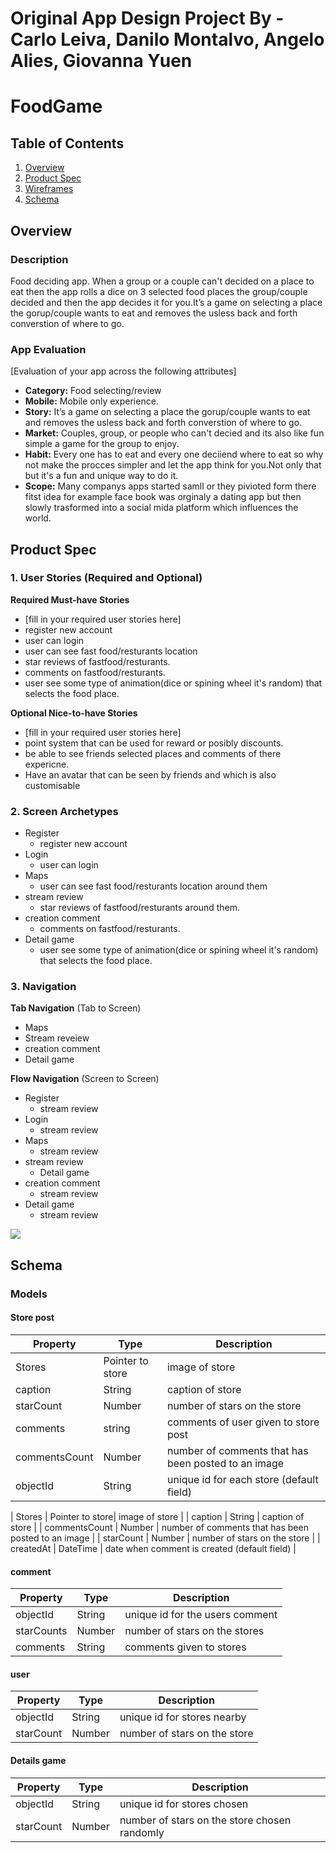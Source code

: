 Original App Design Project By - Carlo Leiva, Danilo Montalvo, Angelo Alies, Giovanna Yuen
===

# FoodGame

## Table of Contents
1. [Overview](#Overview)
1. [Product Spec](#Product-Spec)
1. [Wireframes](#Wireframes)
2. [Schema](#Schema)

## Overview
### Description
Food deciding app. When a group or a couple can't decided on a place to eat then the app rolls a dice on 3 selected food places the group/couple decided and then the app decides it for you.It’s a game on selecting a place the gorup/couple wants to eat and removes the usless back and forth converstion of where to go.

### App Evaluation
[Evaluation of your app across the following attributes]
- **Category:** Food selecting/review
- **Mobile:** Mobile only experience.
- **Story:** It’s a game on selecting a place the gorup/couple wants to eat and removes the usless back and forth converstion of where to go.
- **Market:** Couples, group, or people who can't decied and its also like fun simple a game for the group to enjoy.
- **Habit:** Every one has to eat and every one deciiend where to eat so why not make the procces simpler and let the app think for you.Not only that but it's a fun and unique way to do it.
- **Scope:** Many companys apps started samll or they pivioted form there fitst idea for example face book was orginaly a dating app but then slowly trasformed into a social mida platform which influences the world.

## Product Spec

### 1. User Stories (Required and Optional)

**Required Must-have Stories**

* [fill in your required user stories here]
* register new account 
* user can login
* user can see fast food/resturants location
* star reviews of fastfood/resturants.
* comments on fastfood/resturants.
* user see some type of animation(dice or spining wheel it's random) that selects the food place.


**Optional Nice-to-have Stories**

* [fill in your required user stories here]
* point system that can be used for reward or posibly discounts.
* be able to see friends selected places and comments of there expericne.
* Have an avatar that can be seen by friends and which is also customisable

### 2. Screen Archetypes
* Register
    * register new account 
* Login
   * user can login
* Maps
    * user can see fast food/resturants location around them
* stream review
    * star reviews of fastfood/resturants around them.
* creation comment
    * comments on fastfood/resturants.
* Detail game
    * user see some type of animation(dice or spining wheel it's random) that selects the food place.

    

### 3. Navigation

**Tab Navigation** (Tab to Screen)

* Maps
* Stream reveiew
* creation comment
* Detail game

    

**Flow Navigation** (Screen to Screen)

* Register
    * stream review
* Login
    * stream review
* Maps
    * stream review
* stream review
    * Detail game
* creation comment
    * stream review
* Detail game
    * stream review

![](https://i.imgur.com/27y3Imz.jpg)

## Schema 
### Models

#### Store post

   | Property      | Type     | Description |
   | ------------- | -------- | ------------|
   | Stores        | Pointer to store|  image of store |
   | caption       | String   | caption of store |
   | starCount    | Number   | number of stars on the store |
   | comments | string   | comments of user given to store post  |
   | commentsCount | Number   | number of comments that has been posted to an image |
   | objectId      | String   | unique id for each store (default field) |


   | Stores        | Pointer to store|  image of store |
   | caption       | String   | caption of store |
   | commentsCount | Number   | number of comments that has been posted to an image |
   | starCount    | Number   | number of stars on the store |
   | createdAt     | DateTime | date when comment is created (default field) |

#### comment

   | Property      | Type     | Description |
   | ------------- | -------- | ------------|
   | objectId      | String   | unique id for the users comment |
   | starCounts   | Number   | number of stars on the stores |
   | comments    | String   | comments given to stores |

#### user

   | Property      | Type     | Description |
   | ------------- | -------- | ------------|
   | objectId      | String   | unique id for stores nearby |
   | starCount   | Number   | number of stars on the store |

#### Details game
   | Property      | Type     | Description |
   | ------------- | -------- | ------------|
   | objectId      | String   | unique id for stores chosen |
   | starCount   | Number   | number of stars on the store chosen randomly |

